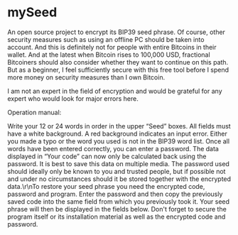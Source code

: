 # mySeed
An open source project to encrypt its BIP39 seed phrase.
Of course, other security measures such as using an offline PC should be taken into account. And this is definitely not for people with entire Bitcoins in their wallet. And at the latest when Bitcoin rises to 100,000 USD, fractional Bitcoiners should also consider whether they want to continue on this path. But as a beginner, I feel sufficiently secure with this free tool before I spend more money on security measures than I own Bitcoin.&nbsp;

I am not an expert in the field of encryption and would be grateful for any expert who would look for major errors here.&nbsp;

Operation manual:&nbsp;

Write your 12 or 24 words in order in the upper “Seed” boxes. All fields must have a white background. A red background indicates an input error. Either you made a typo or the word you used is not in the BIP39 word list. Once all words have been entered correctly, you can enter a password. The data displayed in “Your code” can now only be calculated back using the password. It is best to save this data on multiple media. The password used should ideally only be known to you and trusted people, but if possible not and under no circumstances should it be stored together with the encrypted data.\r\nTo restore your seed phrase you need the encrypted code, password and program. Enter the password and then copy the previously saved code into the same field from which you previously took it. Your seed phrase will then be displayed in the fields below. Don't forget to secure the program itself or its installation material as well as the encrypted code and password.
